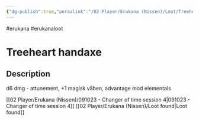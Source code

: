 ```yaml
---
{"dg-publish":true,"permalink":"/02 Player/Erukana (Nissen)/Loot/Treeheart handaxe/"}
---
```


#erukana #erukanaloot 

# Treeheart handaxe

## Description

d6 dmg - attunement, +1 magisk våben, advantage mod elementals

[[02 Player/Erukana (Nissen)/091023 - Changer of time session 4\|091023 - Changer of time session 4]]
[[02 Player/Erukana (Nissen)/Loot found\|Loot found]]